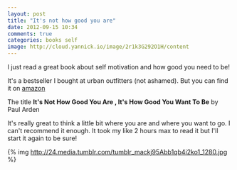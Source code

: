 ```yaml
---
layout: post
title: "It's not how good you are"
date: 2012-09-15 10:34
comments: true
categories: books self
image: http://cloud.yannick.io/image/2r1k3G292O1H/content
---
```


I just read a great book about self motivation and how good you need to be!

It's a bestseller I bought at urban outfitters (not ashamed).
But you can find it on [amazon](http://www.amazon.fr/Its-Not-How-Good-Want/dp/0714843377)

The title **It's Not How Good You Are , It's How Good You Want To Be** by Paul Arden

It's really great to think a little bit where you are and where you want to go.
I can't recommend it enough. It took my like 2 hours max to read it but I'll start it again to be sure!

{% img http://24.media.tumblr.com/tumblr_mackj95Abb1qb4i2ko1_1280.jpg %}
